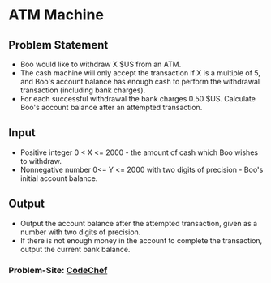 # ATM Machine

## Problem Statement

- Boo would like to withdraw X $US from an ATM.
- The cash machine will only accept the transaction if X is a multiple of 5, and Boo's account balance has enough cash to perform the withdrawal transaction (including bank charges). 
- For each successful withdrawal the bank charges 0.50 $US. Calculate Boo's account balance after an attempted transaction.

## Input

- Positive integer 0 < X <= 2000 - the amount of cash which Boo wishes to withdraw.
- Nonnegative number 0<= Y <= 2000 with two digits of precision - Boo's initial account balance.

## Output

- Output the account balance after the attempted transaction, given as a number with two digits of precision.
- If there is not enough money in the account to complete the transaction, output the current bank balance.


### Problem-Site: [CodeChef](https://www.codechef.com/problems/HS08TEST)

